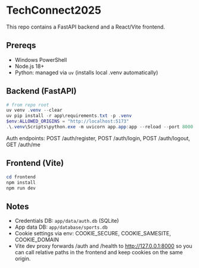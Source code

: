 # TechConnect2025

This repo contains a FastAPI backend and a React/Vite frontend.

## Prereqs
- Windows PowerShell
- Node.js 18+
- Python: managed via `uv` (installs local .venv automatically)

## Backend (FastAPI)
```powershell
# from repo root
uv venv .venv --clear
uv pip install -r app\requirements.txt -p .venv
$env:ALLOWED_ORIGINS = "http://localhost:5173"
.\.venv\Scripts\python.exe -m uvicorn app.app:app --reload --port 8000
```

Auth endpoints: POST /auth/register, POST /auth/login, POST /auth/logout, GET /auth/me

## Frontend (Vite)
```powershell
cd frontend
npm install
npm run dev
```

## Notes
- Credentials DB: `app/data/auth.db` (SQLite)
- App data DB: `app/database/sports.db`
- Cookie settings via env: COOKIE_SECURE, COOKIE_SAMESITE, COOKIE_DOMAIN
- Vite dev proxy forwards /auth and /health to http://127.0.0.1:8000 so you can call relative paths in the frontend and keep cookies on the same origin.
